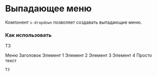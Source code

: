 # Выпадающее меню

Компонент `s-dropdown` позволяет создавать выпадающие меню.

### Как использовать
ТЗ

<s-dropdown>
    <s-button color="primary">Меню</s-button>
    <s-dropdown-toggle color="primary" split></s-dropdown-toggle>
    <s-dropdown-menu>
        <s-dropdown-header>Заголовок</s-dropdown-header>
        <s-dropdown-item>Элемент 1</s-dropdown-item>
        <s-dropdown-item>Элемент 2</s-dropdown-item>
        <s-dropdown-item>Элемент 3</s-dropdown-item>
        <s-dropdown-item>Элемент 4</s-dropdown-item>
        <s-dropdown-divider/>
        <s-dropdown-text>Просто текст</s-dropdown-text>
    </s-dropdown-menu>
</s-dropdown>

``` vue
ТЗ
```
